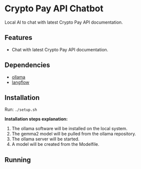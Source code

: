 # Crypto Pay API Chatbot

Local AI to chat with latest Crypto Pay API documentation.

## Features

- Chat with latest Crypto Pay API documentation.

## Dependencies

- [ollama](https://github.com/ollama/ollama)
- [langflow](https://www.langflow.org/)

## Installation

Run: `./setup.sh`

**Installation steps explanation:**

1. The ollama software will be installed on the local system.
2. The gemma2 model will be pulled from the ollama repository.
3. The ollama server will be started.
4. A model will be created from the Modelfile.

## Running
